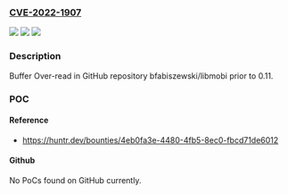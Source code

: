 ### [CVE-2022-1907](https://cve.mitre.org/cgi-bin/cvename.cgi?name=CVE-2022-1907)
![](https://img.shields.io/static/v1?label=Product&message=bfabiszewski%2Flibmobi&color=blue)
![](https://img.shields.io/static/v1?label=Version&message=n%2Fa&color=blue)
![](https://img.shields.io/static/v1?label=Vulnerability&message=CWE-126%20Buffer%20Over-read&color=brighgreen)

### Description

Buffer Over-read in GitHub repository bfabiszewski/libmobi prior to 0.11.

### POC

#### Reference
- https://huntr.dev/bounties/4eb0fa3e-4480-4fb5-8ec0-fbcd71de6012

#### Github
No PoCs found on GitHub currently.

